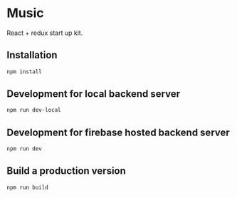 # Music

React + redux start up kit.

## Installation

```bash
npm install
```

## Development for local backend server

```bash
npm run dev-local
```

## Development for firebase hosted backend server

```bash
npm run dev
```

## Build a production version

```bash
npm run build
```
